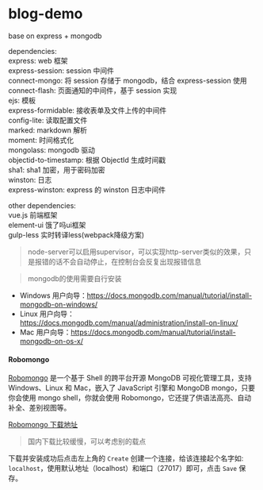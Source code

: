 # blog-demo

base on express + mongodb

dependencies:<br>
express: web 框架<br>
express-session: session 中间件<br>
connect-mongo: 将 session 存储于 mongodb，结合 express-session 使用<br>
connect-flash: 页面通知的中间件，基于 session 实现<br>
ejs: 模板<br>
express-formidable: 接收表单及文件上传的中间件<br>
config-lite: 读取配置文件<br>
marked: markdown 解析<br>
moment: 时间格式化<br>
mongolass: mongodb 驱动<br>
objectid-to-timestamp: 根据 ObjectId 生成时间戳<br>
sha1: sha1 加密，用于密码加密<br>
winston: 日志<br>
express-winston: express 的 winston 日志中间件<br>

other dependencies:<br>
vue.js 前端框架<br>
element-ui 饿了吗ui框架<br>
gulp-less 实时转译less(webpack降级方案)<br>

> node-server可以启用supervisor，可以实现http-server类似的效果，只是报错的话不会自动停止，在控制台会反复出现报错信息

> mongodb的使用需要自行安装
- Windows 用户向导：https://docs.mongodb.com/manual/tutorial/install-mongodb-on-windows/
- Linux 用户向导：https://docs.mongodb.com/manual/administration/install-on-linux/
- Mac 用户向导：https://docs.mongodb.com/manual/tutorial/install-mongodb-on-os-x/


#### Robomongo

[Robomongo](https://robomongo.org/) 是一个基于 Shell 的跨平台开源 MongoDB 可视化管理工具，支持 Windows、Linux 和 Mac，嵌入了 JavaScript 引擎和 MongoDB mongo，只要你会使用 mongo shell，你就会使用 Robomongo，它还提了供语法高亮、自动补全、差别视图等。

[Robomongo 下载地址](https://robomongo.org/download)
> 国内下载比较缓慢，可以考虑别的载点

下载并安装成功后点击左上角的 `Create` 创建一个连接，给该连接起个名字如: `localhost`，使用默认地址（localhost）和端口（27017）即可，点击 `Save` 保存。

